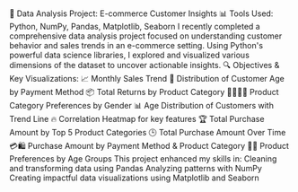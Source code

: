 🚀 Data Analysis Project: E-commerce Customer Insights
 📊 Tools Used: Python, NumPy, Pandas, Matplotlib, Seaborn
I recently completed a comprehensive data analysis project focused on understanding customer behavior and sales trends in an e-commerce setting. Using Python's powerful data science libraries, I explored and visualized various dimensions of the dataset to uncover actionable insights.
🔍 Objectives & Key Visualizations:
📈 Monthly Sales Trend
👥 Distribution of Customer Age by Payment Method
📦 Total Returns by Product Category
🧍‍♂️🧍‍♀️ Product Category Preferences by Gender
📊 Age Distribution of Customers with Trend Line
🔥 Correlation Heatmap for key features
🏆 Total Purchase Amount by Top 5 Product Categories
🕒 Total Purchase Amount Over Time
💳🛍️ Purchase Amount by Payment Method & Product Category
👶🧓 Product Preferences by Age Groups
This project enhanced my skills in:
Cleaning and transforming data using Pandas
Analyzing patterns with NumPy
Creating impactful data visualizations using Matplotlib and Seaborn
